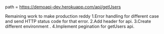 path = https://demoapi-dev.herokuapp.com/api/getUsers

Remaining work to make production reddy
1.Error handling for different case and send HTTP status code for that error.
2.Add header for api.
3.Create different environment .
4.Implement pegination for getUsers api.
